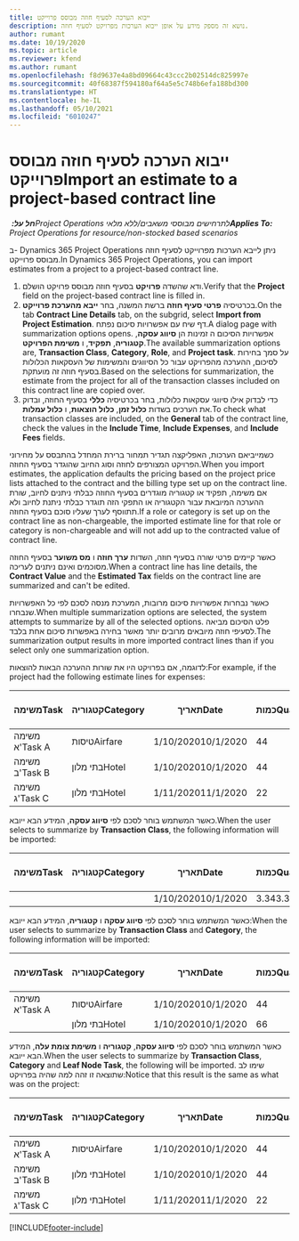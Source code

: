 ```yaml
---
title: ייבוא הערכה לסעיף חוזה מבוסס פרוייקט
description: נושא זה מספק מידע על אופן ייבוא הערכות מפרויקט לסעיף חוזה.
author: rumant
ms.date: 10/19/2020
ms.topic: article
ms.reviewer: kfend
ms.author: rumant
ms.openlocfilehash: f8d9637e4a8bd09664c43ccc2b02514dc825997e
ms.sourcegitcommit: 40f68387f594180af64a5e5c748b6efa188bd300
ms.translationtype: HT
ms.contentlocale: he-IL
ms.lasthandoff: 05/10/2021
ms.locfileid: "6010247"
---
```

# <a name="import-an-estimate-to-a-project-based-contract-line"></a><span data-ttu-id="e3743-103">ייבוא הערכה לסעיף חוזה מבוסס פרוייקט</span><span class="sxs-lookup"><span data-stu-id="e3743-103">Import an estimate to a project-based contract line</span></span>

<span data-ttu-id="e3743-104">_**חל על:** ‏Project Operations לתרחישים מבוססי משאבים/ללא מלאי_</span><span class="sxs-lookup"><span data-stu-id="e3743-104">_**Applies To:** Project Operations for resource/non-stocked based scenarios_</span></span>

<span data-ttu-id="e3743-105">ב- Dynamics 365 Project Operations ניתן לייבא הערכות מפרוייקט לסעיף חוזה מבוסס פרוייקט.</span><span class="sxs-lookup"><span data-stu-id="e3743-105">In Dynamics 365 Project Operations, you can import estimates from a project to a project-based contract line.</span></span>

1. <span data-ttu-id="e3743-106">ודא שהשדה **פרויקט** בסעיף חוזה מבוסס פרויקט הושלם.</span><span class="sxs-lookup"><span data-stu-id="e3743-106">Verify that the **Project** field on the project-based contract line is filled in.</span></span>
2. <span data-ttu-id="e3743-107">בכרטיסיה **פרטי סעיף חוזה** ברשת המשנה, בחר **ייבא מהערכת פרוייקט**.</span><span class="sxs-lookup"><span data-stu-id="e3743-107">On the tab **Contract Line Details** tab, on the subgrid, select **Import from Project Estimation**.</span></span> <span data-ttu-id="e3743-108">דף שיח עם אפשרויות סיכום נפתח.</span><span class="sxs-lookup"><span data-stu-id="e3743-108">A dialog page with summarization options opens.</span></span> <span data-ttu-id="e3743-109">אפשרויות הסיכום ה זמינות הן **סיווג עסקה**, **קטגוריה**, **תפקיד**, ו **משימת הפרויקט**.</span><span class="sxs-lookup"><span data-stu-id="e3743-109">The available summarization options are, **Transaction Class**, **Category**, **Role**, and **Project task**.</span></span> <span data-ttu-id="e3743-110">על סמך בחירות לסיכום, ההערכה מהפרויקט עבור כל הסיווגים והמשימות של העסקאות הכלולות בסעיף חוזה זה מועתקת.</span><span class="sxs-lookup"><span data-stu-id="e3743-110">Based on the selections for summarization, the estimate from the project for all of the transaction classes included on this contract line are copied over.</span></span> 
3. <span data-ttu-id="e3743-111">כדי לבדוק אילו סיווגי עסקאות כלולות, בחר בכרטיסיה **כללי** בסעיף החוזה, ובדוק את הערכים בשדות **כלול זמן**, **כלול הוצאות**, ו **כלול עמלות**.</span><span class="sxs-lookup"><span data-stu-id="e3743-111">To check what transaction classes are included, on the **General** tab of the contract line, check the values in the **Include Time**, **Include Expenses**, and **Include Fees** fields.</span></span>

<span data-ttu-id="e3743-112">כשמייביאם הערכות, האפליקצה תגדיר תמחור ברירת המחדל בהתבסס על מחירוני הפרויקט המצורפים לחוזה וסוג החיוב שהוגדר בסעיף החוזה.</span><span class="sxs-lookup"><span data-stu-id="e3743-112">When you import estimates, the application defaults the pricing based on the project price lists attached to the contract and the billing type set up on the contract line.</span></span> <span data-ttu-id="e3743-113">אם משימה, תפקיד או קטגוריה מוגדרים בסעיף החוזה כבלתי ניתנים לחיוב, שורת ההערכה המיובאת עבור הקטגוריה או התפקי הזה תוגדר כבלתי ניתנת לחיוב ולא תתווסף לערך שעליו סוכם בסעיף החוזה.</span><span class="sxs-lookup"><span data-stu-id="e3743-113">If a role or category is set up on the contract line as non-chargeable, the imported estimate line for that role or category is non-chargeable and will not add up to the contracted value of contract line.</span></span>

<span data-ttu-id="e3743-114">כאשר קיימים פרטי שורה בסעיף חוזה, השדות **ערך חוזה** ו **מס משוער** בסעיף החוזה מסוכמים ואינם ניתנים לעריכה.</span><span class="sxs-lookup"><span data-stu-id="e3743-114">When a contract line has line details, the **Contract Value** and the **Estimated Tax** fields on the contract line are summarized and can't be edited.</span></span>

<span data-ttu-id="e3743-115">כאשר נבחרות אפשרויות סיכום מרובות, המערכת מנסה לסכם לפי כל האפשרויות שנבחרו.</span><span class="sxs-lookup"><span data-stu-id="e3743-115">When multiple summarization options are selected, the system attempts to summarize by all of the selected options.</span></span> <span data-ttu-id="e3743-116">פלט הסיכום מביאה לסעיפי חוזה מיובאים מרובים יותר מאשר בחירה באפשרות סיכום אחת בלבד.</span><span class="sxs-lookup"><span data-stu-id="e3743-116">The summarization output results in more imported contract lines than if you select only one summarization option.</span></span>

<span data-ttu-id="e3743-117">לדוגמה, אם בפרויקט היו את שורות ההערכה הבאות להוצאות:</span><span class="sxs-lookup"><span data-stu-id="e3743-117">For example, if the project had the following estimate lines for expenses:</span></span>

| <span data-ttu-id="e3743-118">משימה</span><span class="sxs-lookup"><span data-stu-id="e3743-118">Task</span></span> | <span data-ttu-id="e3743-119">קטגוריה</span><span class="sxs-lookup"><span data-stu-id="e3743-119">Category</span></span> | <span data-ttu-id="e3743-120">תאריך</span><span class="sxs-lookup"><span data-stu-id="e3743-120">Date</span></span> | <span data-ttu-id="e3743-121">כמות</span><span class="sxs-lookup"><span data-stu-id="e3743-121">Quantity</span></span> | <span data-ttu-id="e3743-122">מחיר יחידה</span><span class="sxs-lookup"><span data-stu-id="e3743-122">Unit price</span></span> | <span data-ttu-id="e3743-123">סכום</span><span class="sxs-lookup"><span data-stu-id="e3743-123">Amount</span></span> |
| --- | --- | --- | --- | --- | --- |
| <span data-ttu-id="e3743-124">משימה א'</span><span class="sxs-lookup"><span data-stu-id="e3743-124">Task A</span></span> | <span data-ttu-id="e3743-125">טיסות</span><span class="sxs-lookup"><span data-stu-id="e3743-125">Airfare</span></span> | <span data-ttu-id="e3743-126">1/10/2020</span><span class="sxs-lookup"><span data-stu-id="e3743-126">10/1/2020</span></span> | <span data-ttu-id="e3743-127">4</span><span class="sxs-lookup"><span data-stu-id="e3743-127">4</span></span> | <span data-ttu-id="e3743-128">400</span><span class="sxs-lookup"><span data-stu-id="e3743-128">400</span></span> | <span data-ttu-id="e3743-129">1600</span><span class="sxs-lookup"><span data-stu-id="e3743-129">1600</span></span> |
| <span data-ttu-id="e3743-130">משימה ב'</span><span class="sxs-lookup"><span data-stu-id="e3743-130">Task B</span></span> | <span data-ttu-id="e3743-131">בתי מלון</span><span class="sxs-lookup"><span data-stu-id="e3743-131">Hotel</span></span> | <span data-ttu-id="e3743-132">1/10/2020</span><span class="sxs-lookup"><span data-stu-id="e3743-132">10/1/2020</span></span> | <span data-ttu-id="e3743-133">4</span><span class="sxs-lookup"><span data-stu-id="e3743-133">4</span></span> | <span data-ttu-id="e3743-134">200</span><span class="sxs-lookup"><span data-stu-id="e3743-134">200</span></span> | <span data-ttu-id="e3743-135">800</span><span class="sxs-lookup"><span data-stu-id="e3743-135">800</span></span> |
| <span data-ttu-id="e3743-136">משימה ג'</span><span class="sxs-lookup"><span data-stu-id="e3743-136">Task C</span></span> | <span data-ttu-id="e3743-137">בתי מלון</span><span class="sxs-lookup"><span data-stu-id="e3743-137">Hotel</span></span> | <span data-ttu-id="e3743-138">1/11/2020</span><span class="sxs-lookup"><span data-stu-id="e3743-138">11/1/2020</span></span> | <span data-ttu-id="e3743-139">2</span><span class="sxs-lookup"><span data-stu-id="e3743-139">2</span></span> | <span data-ttu-id="e3743-140">200</span><span class="sxs-lookup"><span data-stu-id="e3743-140">200</span></span> | <span data-ttu-id="e3743-141">400</span><span class="sxs-lookup"><span data-stu-id="e3743-141">400</span></span> |

<span data-ttu-id="e3743-142">כאשר המשתמש בוחר לסכם לפי **סיווג עסקה**, המידע הבא ייובא.</span><span class="sxs-lookup"><span data-stu-id="e3743-142">When the user selects to summarize by **Transaction Class**, the following information will be imported:</span></span>

| <span data-ttu-id="e3743-143">משימה</span><span class="sxs-lookup"><span data-stu-id="e3743-143">Task</span></span> | <span data-ttu-id="e3743-144">קטגוריה</span><span class="sxs-lookup"><span data-stu-id="e3743-144">Category</span></span> | <span data-ttu-id="e3743-145">תאריך</span><span class="sxs-lookup"><span data-stu-id="e3743-145">Date</span></span> | <span data-ttu-id="e3743-146">כמות</span><span class="sxs-lookup"><span data-stu-id="e3743-146">Quantity</span></span> | <span data-ttu-id="e3743-147">מחיר יחידה</span><span class="sxs-lookup"><span data-stu-id="e3743-147">Unit price</span></span> | <span data-ttu-id="e3743-148">סכום</span><span class="sxs-lookup"><span data-stu-id="e3743-148">Amount</span></span> |
| --- | --- | --- | --- | --- | --- |
| &nbsp;  | &nbsp;  | <span data-ttu-id="e3743-149">1/10/2020</span><span class="sxs-lookup"><span data-stu-id="e3743-149">10/1/2020</span></span> | <span data-ttu-id="e3743-150">3.34</span><span class="sxs-lookup"><span data-stu-id="e3743-150">3.34</span></span> | <span data-ttu-id="e3743-151">840</span><span class="sxs-lookup"><span data-stu-id="e3743-151">840</span></span> | <span data-ttu-id="e3743-152">2800</span><span class="sxs-lookup"><span data-stu-id="e3743-152">2800</span></span> |

<span data-ttu-id="e3743-153">כאשר המשתמש בוחר לסכם לפי **סיווג עסקה** ו **קטגוריה**, המידע הבא ייובא:</span><span class="sxs-lookup"><span data-stu-id="e3743-153">When the user selects to summarize by **Transaction Class** and **Category**, the following information will be imported:</span></span>

| <span data-ttu-id="e3743-154">משימה</span><span class="sxs-lookup"><span data-stu-id="e3743-154">Task</span></span> | <span data-ttu-id="e3743-155">קטגוריה</span><span class="sxs-lookup"><span data-stu-id="e3743-155">Category</span></span> | <span data-ttu-id="e3743-156">תאריך</span><span class="sxs-lookup"><span data-stu-id="e3743-156">Date</span></span> | <span data-ttu-id="e3743-157">כמות</span><span class="sxs-lookup"><span data-stu-id="e3743-157">Quantity</span></span> | <span data-ttu-id="e3743-158">מחיר יחידה</span><span class="sxs-lookup"><span data-stu-id="e3743-158">Unit price</span></span> | <span data-ttu-id="e3743-159">סכום</span><span class="sxs-lookup"><span data-stu-id="e3743-159">Amount</span></span> |
| --- | --- | --- | --- | --- | --- |
| <span data-ttu-id="e3743-160">משימה א'</span><span class="sxs-lookup"><span data-stu-id="e3743-160">Task A</span></span> | <span data-ttu-id="e3743-161">טיסות</span><span class="sxs-lookup"><span data-stu-id="e3743-161">Airfare</span></span> | <span data-ttu-id="e3743-162">1/10/2020</span><span class="sxs-lookup"><span data-stu-id="e3743-162">10/1/2020</span></span> | <span data-ttu-id="e3743-163">4</span><span class="sxs-lookup"><span data-stu-id="e3743-163">4</span></span> | <span data-ttu-id="e3743-164">400</span><span class="sxs-lookup"><span data-stu-id="e3743-164">400</span></span> | <span data-ttu-id="e3743-165">1600</span><span class="sxs-lookup"><span data-stu-id="e3743-165">1600</span></span> |
| &nbsp;  | <span data-ttu-id="e3743-166">בתי מלון</span><span class="sxs-lookup"><span data-stu-id="e3743-166">Hotel</span></span> | <span data-ttu-id="e3743-167">1/10/2020</span><span class="sxs-lookup"><span data-stu-id="e3743-167">10/1/2020</span></span> | <span data-ttu-id="e3743-168">6</span><span class="sxs-lookup"><span data-stu-id="e3743-168">6</span></span> | <span data-ttu-id="e3743-169">200</span><span class="sxs-lookup"><span data-stu-id="e3743-169">200</span></span> | <span data-ttu-id="e3743-170">1200</span><span class="sxs-lookup"><span data-stu-id="e3743-170">1200</span></span> |

<span data-ttu-id="e3743-171">כאשר המשתמש בוחר לסכם לפי **סיווג עסקה**, **קטגוריה** ו **משימת צומת עלה**, המידע הבא ייובא.</span><span class="sxs-lookup"><span data-stu-id="e3743-171">When the user selects to summarize by **Transaction Class**, **Category** and **Leaf Node Task**, the following will be imported.</span></span> <span data-ttu-id="e3743-172">שימו לב שתוצאה זו זהה למה שהיה בפרויקט:</span><span class="sxs-lookup"><span data-stu-id="e3743-172">Notice that this result is the same as what was on the project:</span></span>

| <span data-ttu-id="e3743-173">משימה</span><span class="sxs-lookup"><span data-stu-id="e3743-173">Task</span></span> | <span data-ttu-id="e3743-174">קטגוריה</span><span class="sxs-lookup"><span data-stu-id="e3743-174">Category</span></span> | <span data-ttu-id="e3743-175">תאריך</span><span class="sxs-lookup"><span data-stu-id="e3743-175">Date</span></span> | <span data-ttu-id="e3743-176">כמות</span><span class="sxs-lookup"><span data-stu-id="e3743-176">Quantity</span></span> | <span data-ttu-id="e3743-177">מחיר יחידה</span><span class="sxs-lookup"><span data-stu-id="e3743-177">Unit price</span></span> | <span data-ttu-id="e3743-178">סכום</span><span class="sxs-lookup"><span data-stu-id="e3743-178">Amount</span></span> |
| --- | --- | --- | --- | --- | --- |
| <span data-ttu-id="e3743-179">משימה א'</span><span class="sxs-lookup"><span data-stu-id="e3743-179">Task A</span></span> | <span data-ttu-id="e3743-180">טיסות</span><span class="sxs-lookup"><span data-stu-id="e3743-180">Airfare</span></span> | <span data-ttu-id="e3743-181">1/10/2020</span><span class="sxs-lookup"><span data-stu-id="e3743-181">10/1/2020</span></span> | <span data-ttu-id="e3743-182">4</span><span class="sxs-lookup"><span data-stu-id="e3743-182">4</span></span> | <span data-ttu-id="e3743-183">400</span><span class="sxs-lookup"><span data-stu-id="e3743-183">400</span></span> | <span data-ttu-id="e3743-184">1600</span><span class="sxs-lookup"><span data-stu-id="e3743-184">1600</span></span> |
| <span data-ttu-id="e3743-185">משימה ב'</span><span class="sxs-lookup"><span data-stu-id="e3743-185">Task B</span></span> | <span data-ttu-id="e3743-186">בתי מלון</span><span class="sxs-lookup"><span data-stu-id="e3743-186">Hotel</span></span> | <span data-ttu-id="e3743-187">1/10/2020</span><span class="sxs-lookup"><span data-stu-id="e3743-187">10/1/2020</span></span> | <span data-ttu-id="e3743-188">4</span><span class="sxs-lookup"><span data-stu-id="e3743-188">4</span></span> | <span data-ttu-id="e3743-189">200</span><span class="sxs-lookup"><span data-stu-id="e3743-189">200</span></span> | <span data-ttu-id="e3743-190">800</span><span class="sxs-lookup"><span data-stu-id="e3743-190">800</span></span> |
| <span data-ttu-id="e3743-191">משימה ג'</span><span class="sxs-lookup"><span data-stu-id="e3743-191">Task C</span></span> | <span data-ttu-id="e3743-192">בתי מלון</span><span class="sxs-lookup"><span data-stu-id="e3743-192">Hotel</span></span> | <span data-ttu-id="e3743-193">1/11/2020</span><span class="sxs-lookup"><span data-stu-id="e3743-193">11/1/2020</span></span> | <span data-ttu-id="e3743-194">2</span><span class="sxs-lookup"><span data-stu-id="e3743-194">2</span></span> | <span data-ttu-id="e3743-195">200</span><span class="sxs-lookup"><span data-stu-id="e3743-195">200</span></span> | <span data-ttu-id="e3743-196">400</span><span class="sxs-lookup"><span data-stu-id="e3743-196">400</span></span> |


[!INCLUDE[footer-include](../includes/footer-banner.md)]